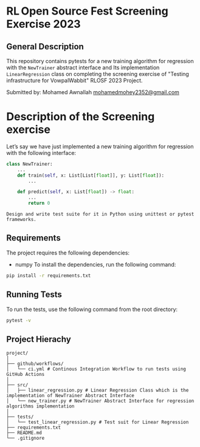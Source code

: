 # RL Open Source Fest Screening Exercise 2023

## General Description

This repository contains pytests for a new training algorithm for regression with the `NewTrainer` abstract interface and Its implementation `LinearRegression` class on completing the screening exercise of "Testing infrastructure for VowpalWabbit" RLOSF 2023 Project.

Submitted by: Mohamed Awnallah <mohamedmohey2352@gmail.com> <br>

# Description of the Screening exercise
Let’s say we have just implemented a new training algorithm for regression with the following interface:

```python
class NewTrainer:
    ...
    def train(self, x: List[List[float]], y: List[float]):
        ...

    def predict(self, x: List[float]) -> float:
        ...
        return 0
```
```
Design and write test suite for it in Python using unittest or pytest frameworks.
```
## Requirements
The project requires the following dependencies:
- numpy
To install the dependencies, run the following command:
```bash
pip install -r requirements.txt
```

## Running Tests
To run the tests, use the following command from the root directory:
```bash
pytest -v
```

## Project Hierachy
```
project/
│
├── github/workflows/
│   └── ci.yml # Continous Integration Workflow to run tests using GitHub Actions
│
├── src/
│   ├── linear_regression.py # Linear Regression Class which is the implementation of NewTrainer Abstract Interface
│   └── new_trainer.py # NewTrainer Abstract Interface for regression algorithms implementation
│
├── tests/
│   └── test_linear_regression.py # Test suit for Linear Regression
├── requirements.txt
├── README.md
└── .gitignore
```
